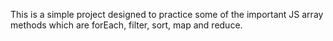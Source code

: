 This is a simple project designed to practice some of the important JS array methods which are forEach, filter, sort, map and reduce.
